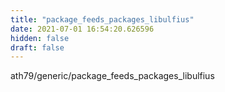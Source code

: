 ```yaml
---
title: "package_feeds_packages_libulfius"
date: 2021-07-01 16:54:20.626596
hidden: false
draft: false
---
```


ath79/generic/package_feeds_packages_libulfius

